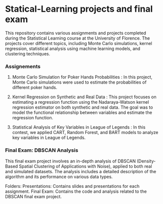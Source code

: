 # Statical-Learning projects and final exam
This repository contains various assignments and projects completed during the Statistical Learning course at the University of Florence. The projects cover different topics, including Monte Carlo simulations, kernel regression, statistical analysis using machine learning models, and clustering techniques.

### Assignements 
1. Monte Carlo Simulation for Poker Hands Probabilities : 
In this project, Monte Carlo simulations were used to estimate the probabilities of different poker hands.

2. Kernel Regression on Synthetic and Real Data :
This project focuses on estimating a regression function using the Nadaraya-Watson kernel regression estimator on both synthetic and real data. The goal was to model the functional relationship between variables and estimate the regression function.

3. Statistical Analysis of Key Variables in League of Legends : 
In this contest, we applied CART, Random Forest, and BART models to analyze key variables in League of Legends.

### Final Exam: DBSCAN Analysis
This final exam project involves an in-depth analysis of DBSCAN (Density-Based Spatial Clustering of Applications with Noise), applied to both real and simulated datasets. The analysis includes a detailed description of the algorithm and its performance on various data types.

Folders:
Presentations: Contains slides and presentations for each assignment.
Final Exam: Contains the code and analysis related to the DBSCAN final exam project.
